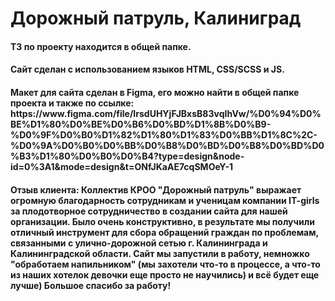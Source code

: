 <h1>Дорожный патруль, Калиниград</h1>

<h4>ТЗ по проекту находится в общей папке.</h4>

<h4>Сайт сделан с использованием языков HTML, CSS/SCSS и JS.</h4>

<h4>Макет для сайта сделан в Figma, его можно найти в общей папке проекта и также по ссылке:
https://www.figma.com/file/IrsdUHYjFJBxsB83vqIhVw/%D0%94%D0%BE%D1%80%D0%BE%D0%B6%D0%BD%D1%8B%D0%B9-%D0%9F%D0%B0%D1%82%D1%80%D1%83%D0%BB%D1%8C%2C-%D0%9A%D0%B0%D0%BB%D0%B8%D0%BD%D0%B8%D0%BD%D0%B3%D1%80%D0%B0%D0%B4?type=design&node-id=0%3A1&mode=design&t=ONfJKaAE7cqSMOeY-1</h4>

<h4>Отзыв клиента:
Коллектив КРОО "Дорожный патруль" выражает огромную благодарность сотрудникам и ученицам компании IT-girls за плодотворное сотрудничество в создании сайта для нашей организации. Было очень конструктивно, в результате мы получили отличный инструмент для сбора обращений граждан по проблемам, связанными с улично-дорожной сетью г. Калининграда и Калининградской области. Сайт мы запустили в работу, немножко "обработаем напильником" (мы захотели что-то в процессе, а что-то из наших хотелок девочки еще просто не научились) и всё будет еще лучше) Большое спасибо за работу!</h4>
